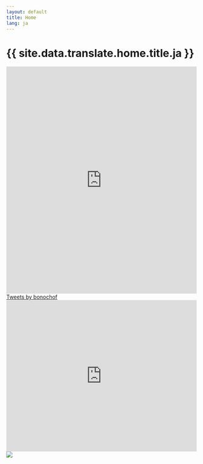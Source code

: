 ```yaml
---
layout: default
title: Home
lang: ja
---
```


<h1><span class="ja">{{ site.data.translate.home.title.ja }}</span></h1>

<div class="wrapper-home">
  <div class="facebook">
    <iframe src="https://www.facebook.com/plugins/post.php?href=https%3A%2F%2Fwww.facebook.com%2Fryosuke.takata.9%2Fposts%2F4236648703121930&show_text=true&width=400" width="100%" height="600" style="border:none;overflow:hidden" scrolling="no" frameborder="0" allowfullscreen="true" allow="autoplay; clipboard-write; encrypted-media; picture-in-picture; web-share"></iframe>
  </div>

  <div class="twitter">
    <a class="twitter-timeline" data-width="300" data-height="600" data-theme="light" href="https://twitter.com/bonochof?ref_src=twsrc%5Etfw">Tweets by bonochof</a>
    <script async src="https://platform.twitter.com/widgets.js" charset="utf-8"></script>
  </div>

  <div class="youtube">
    <iframe width="100%" height="400" src="https://www.youtube.com/embed/?list=UUF8ViNqQffiG0WvSjP-bfNQ" frameborder="0" allow="accelerometer; autoplay; encrypted-media; gyroscope; picture-in-picture" allowfullscreen></iframe>
  </div>

  <div class="github">
    <a href="https://github.com/bonochof" target="_blank" rel="noopener noreferrer"><img src="https://grass-graph.appspot.com/images/bonochof.png"></a>
  </div>
</div>